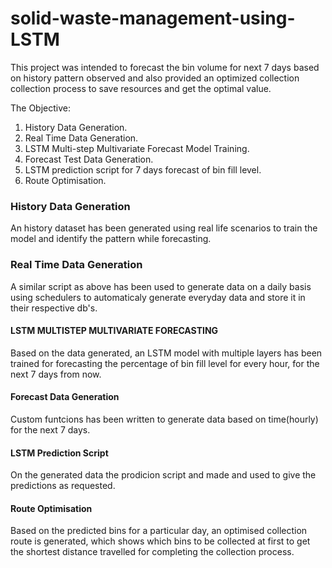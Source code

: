 # solid-waste-management-using-LSTM
This project was intended to forecast the bin volume for next 7 days based on history pattern observed and also provided an optimized collection collection process to save resources and get the optimal value.

The Objective:
  1. History Data Generation.
  2. Real Time Data Generation.
  3. LSTM Multi-step Multivariate Forecast Model Training.
  4. Forecast Test Data Generation.
  5. LSTM prediction script for 7 days forecast of bin fill level.
  6. Route Optimisation.
  
### History Data Generation
An history dataset has been generated using real life scenarios to train the model and identify the pattern while forecasting.

### Real Time Data Generation
A similar script as above has been used to generate data on a daily basis using schedulers to automaticaly generate everyday data and store it in their respective db's.

#### LSTM MULTISTEP MULTIVARIATE FORECASTING
Based on the data generated, an LSTM model with multiple layers has been trained for forecasting the percentage of bin fill level for every hour, for the next 7 days from now.
  
#### Forecast Data Generation
Custom funtcions has been written to generate data based on time(hourly) for the next 7 days.

#### LSTM Prediction Script
On the generated data the prodicion script and made and used to give the predictions as requested.

#### Route Optimisation
Based on the predicted bins for a particular day, an optimised collection route is generated, which shows which bins to be collected at first to get the shortest distance travelled for completing the collection process.
